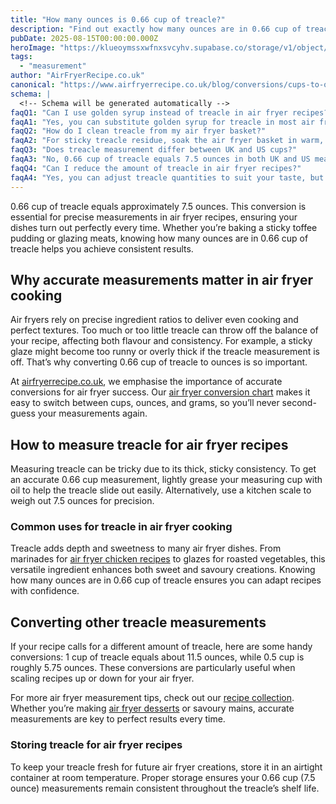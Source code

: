 ```yaml
---
title: "How many ounces is 0.66 cup of treacle?"
description: "Find out exactly how many ounces are in 0.66 cup of treacle with our easy conversion guide. Perfect for air fryer recipes!"
pubDate: 2025-08-15T00:00:00.000Z
heroImage: "https://klueoymssxwfnxsvcyhv.supabase.co/storage/v1/object/public/Shmucket/how-many-ounces-is-0-66-cup-of-treacle.webp"
tags:
  - "measurement"
author: "AirFryerRecipe.co.uk"
canonical: "https://www.airfryerrecipe.co.uk/blog/conversions/cups-to-ounces/how-many-ounces-is-0-66-cup-of-treacle"
schema: |
  <!-- Schema will be generated automatically -->
faqQ1: "Can I use golden syrup instead of treacle in air fryer recipes?"
faqA1: "Yes, you can substitute golden syrup for treacle in most air fryer recipes, but keep in mind it has a lighter flavour. Use the same 0.66 cup (7.5 ounce) measurement, but expect a slightly different taste profile in your finished dish."
faqQ2: "How do I clean treacle from my air fryer basket?"
faqA2: "For sticky treacle residue, soak the air fryer basket in warm, soapy water before scrubbing. Our <a href=https://www.airfryerrecipe.co.uk/air-fryer-cleaner>air fryer cleaning guide</a> has more tips for tackling tough stains while keeping your appliance in top condition."
faqQ3: "Does treacle measurement differ between UK and US cups?"
faqA3: "No, 0.66 cup of treacle equals 7.5 ounces in both UK and US measurements. However, always double-check your recipe’s origin as other ingredients may vary between measurement systems."
faqQ4: "Can I reduce the amount of treacle in air fryer recipes?"
faqA4: "Yes, you can adjust treacle quantities to suit your taste, but remember this may affect texture and cooking time. For best results, maintain the liquid-to-dry ingredient ratio when modifying recipes in your air fryer."
---
```

<p>0.66 cup of treacle equals approximately 7.5 ounces. This conversion is essential for precise measurements in air fryer recipes, ensuring your dishes turn out perfectly every time. Whether you’re baking a sticky toffee pudding or glazing meats, knowing how many ounces are in 0.66 cup of treacle helps you achieve consistent results.</p>

<h2>Why accurate measurements matter in air fryer cooking</h2>  
<p>Air fryers rely on precise ingredient ratios to deliver even cooking and perfect textures. Too much or too little treacle can throw off the balance of your recipe, affecting both flavour and consistency. For example, a sticky glaze might become too runny or overly thick if the treacle measurement is off. That’s why converting 0.66 cup of treacle to ounces is so important.</p>  

<p>At <a href=https://www.airfryerrecipe.co.uk>airfryerrecipe.co.uk</a>, we emphasise the importance of accurate conversions for air fryer success. Our <a href=https://www.airfryerrecipe.co.uk/air-fryer-conversion-chart>air fryer conversion chart</a> makes it easy to switch between cups, ounces, and grams, so you’ll never second-guess your measurements again.</p>  

<h2>How to measure treacle for air fryer recipes</h2>  
<p>Measuring treacle can be tricky due to its thick, sticky consistency. To get an accurate 0.66 cup measurement, lightly grease your measuring cup with oil to help the treacle slide out easily. Alternatively, use a kitchen scale to weigh out 7.5 ounces for precision.</p>  

<h3>Common uses for treacle in air fryer cooking</h3>  
<p>Treacle adds depth and sweetness to many air fryer dishes. From marinades for <a href=https://www.airfryerrecipe.co.uk/recipe-category/chicken>air fryer chicken recipes</a> to glazes for roasted vegetables, this versatile ingredient enhances both sweet and savoury creations. Knowing how many ounces are in 0.66 cup of treacle ensures you can adapt recipes with confidence.</p>  

<h2>Converting other treacle measurements</h2>  
<p>If your recipe calls for a different amount of treacle, here are some handy conversions: 1 cup of treacle equals about 11.5 ounces, while 0.5 cup is roughly 5.75 ounces. These conversions are particularly useful when scaling recipes up or down for your air fryer.</p>  

<p>For more air fryer measurement tips, check out our <a href=https://www.airfryerrecipe.co.uk/recipes>recipe collection</a>. Whether you’re making <a href=https://www.airfryerrecipe.co.uk/recipe-category/dessert>air fryer desserts</a> or savoury mains, accurate measurements are key to perfect results every time.</p>  

<h3>Storing treacle for air fryer recipes</h3>  
<p>To keep your treacle fresh for future air fryer creations, store it in an airtight container at room temperature. Proper storage ensures your 0.66 cup (7.5 ounce) measurements remain consistent throughout the treacle’s shelf life.</p>
